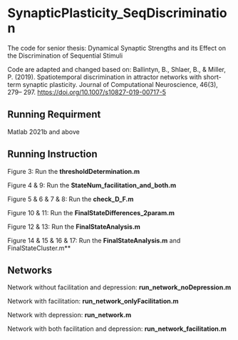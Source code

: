 # SynapticPlasticity_SeqDiscrimination
The code for senior thesis: Dynamical Synaptic Strengths and its Effect on the Discrimination of Sequential Stimuli 

Code are adapted and changed based on: Ballintyn, B., Shlaer, B., & Miller, P. (2019). Spatiotemporal discrimination in attractor networks 
with short-term synaptic plasticity. Journal of Computational Neuroscience, 46(3), 279–
297. https://doi.org/10.1007/s10827-019-00717-5


## Running Requirment
Matlab 2021b and above

## Running Instruction
Figure 3: Run the **thresholdDetermination.m**

Figure 4 & 9: Run the **StateNum_facilitation_and_both.m**

Figure 5 & 6 & 7 & 8: Run the **check_D_F.m**

Figure 10 & 11: Run the **FinalStateDifferences_2param.m**

Figure 12 & 13: Run the **FinalStateAnalysis.m**

Figure 14 & 15 & 16 & 17: Run the **FinalStateAnalysis.m** and FinalStateCluster.m**

## Networks
Network without facilitation and depression: **run_network_noDepression.m**

Network with facilitation: **run_network_onlyFacilitation.m**

Network with depression: **run_network.m**

Network with both facilitation and depression: **run_network_facilitation.m**
